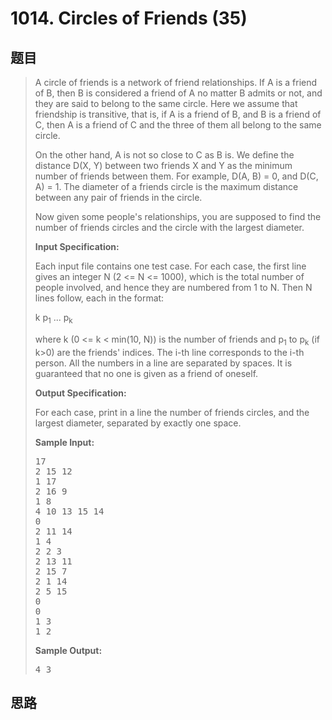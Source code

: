 <h1>1014. Circles of Friends (35)</h1>

## 题目

> <div id="problemContent">
> <p>A circle of friends is a network of friend relationships.  If A is a friend of B, then B is considered a friend of A no matter B admits or not, and they are said to belong to the same circle.  Here we assume that friendship is transitive, that is, if A is a friend of B, and B is a friend of C, then A is a friend of C and the three of them all belong to the same circle.
> </p>
> <p>
> On the other hand, A is not so close to C as B is.  We define the distance D(X, Y) between two friends X and Y as the minimum number of friends between them.  For example, D(A, B) = 0, and D(C, A) = 1.  The diameter of a friends circle is the maximum distance between any pair of friends in the circle.
> </p>
> <p>
> Now given some people's relationships, you are supposed to find the number of friends circles and the circle with the largest diameter.
> </p>
> <p><b>
> Input Specification:
> </b></p>
> <p>Each input file contains one test case.  For each case, the first line gives an integer N (2 &lt;= N &lt;= 1000), which is the total number of people involved, and hence they are numbered from 1 to N.  Then N lines follow, each in the format:</p>
> <p>
> k p<sub>1</sub> ... p<sub>k</sub>
> </p>
> <p>
> where k (0 &lt;= k &lt; min(10, N)) is the number of friends and p<sub>1</sub> to p<sub>k</sub> (if k&gt;0) are the friends' indices.  The i-th line corresponds to the i-th person.  All the numbers in a line are separated by spaces.  It is guaranteed that no one is given as a friend of oneself.
> </p>
> <p><b>
> Output Specification:
> </b></p>
> <p>For each case, print in a line the number of friends circles, and the largest diameter, separated by exactly one space.
> </p>
> <b>Sample Input:</b><pre>
> 17
> 2 15 12
> 1 17
> 2 16 9
> 1 8
> 4 10 13 15 14
> 0
> 2 11 14
> 1 4
> 2 2 3
> 2 13 11
> 2 15 7
> 2 1 14
> 2 5 15
> 0
> 0
> 1 3
> 1 2
> </pre>
> <b>Sample Output:</b><pre>
> 4 3
> </pre>
> </div>

## 思路

